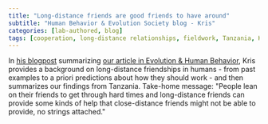 ```yaml
---
title: "Long-distance friends are good friends to have around"
subtitle: "Human Behavior & Evolution Society blog - Kris"
categories: [lab-authored, blog]
tags: [cooperation, long-distance relationships, fieldwork, Tanzania, Kris]
---
```

In [his blogpost](https://www.hbes.com/long-distance-friends-are-good/) summarizing [our article in Evolution & Human Behavior](https://www.socialitylab.org/2022/11/01/close-long.html), Kris provides a background on long-distance friendships in humans - from past examples to a priori predictions about how they should work - and then summarizes our findings from Tanzania. Take-home message: "People lean on their friends to get through hard times and long-distance friends can provide some kinds of help that close-distance friends might not be able to provide, no strings attached."
